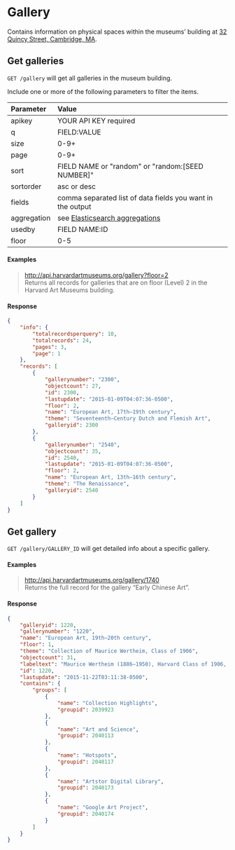 # Gallery

Contains information on physical spaces within the museums’ building at [32 Quincy Street, Cambridge, MA](https://www.google.com/maps/place/Harvard+Art+Museums/@42.3742591,-71.1136073,19z/data=!4m2!3m1!1s0x0:0x3ea24d53829c6322).

## Get galleries

`GET /gallery` will get all galleries in the museum building.

Include one or more of the following parameters to filter the items.

| Parameter | Value |
| :--------- | :----- |
| apikey | YOUR API KEY required |
| q | FIELD:VALUE |
| size | 0-9+ |
| page | 0-9+ |
| sort | FIELD NAME or "random" or "random:[SEED NUMBER]" |
| sortorder | asc or desc |
| fields | comma separated list of data fields you want in the output |
| aggregation |  see [Elasticsearch aggregations](http://www.elastic.co/guide/en/elasticsearch/reference/1.4/search-aggregations.html#_structuring_aggregations) |
| usedby | FIELD NAME:ID |
| floor | 0-5 |

#### Examples

> http://api.harvardartmuseums.org/gallery?floor=2  
> Returns all records for galleries that are on floor (Level) 2 in the Harvard Art Museums building. 

#### Response

```json
{
    "info": {
        "totalrecordsperquery": 10,
        "totalrecords": 24,
        "pages": 3,
        "page": 1
    },
    "records": [
        {
            "gallerynumber": "2300",
            "objectcount": 27,
            "id": 2300,
            "lastupdate": "2015-01-09T04:07:36-0500",
            "floor": 2,
            "name": "European Art, 17th–19th century",
            "theme": "Seventeenth–Century Dutch and Flemish Art",
            "galleryid": 2300
        },
        {
            "gallerynumber": "2540",
            "objectcount": 35,
            "id": 2540,
            "lastupdate": "2015-01-09T04:07:36-0500",
            "floor": 2,
            "name": "European Art, 13th–16th century",
            "theme": "The Renaissance",
            "galleryid": 2540
        }
    ]
}
```

## Get gallery

`GET /gallery/GALLERY_ID` will get detailed info about a specific gallery.

#### Examples

> http://api.harvardartmuseums.org/gallery/1740  
> Returns the full record for the gallery “Early Chinese Art”.

#### Response

```json
{
    "galleryid": 1220,
    "gallerynumber": "1220",
    "name": "European Art, 19th–20th century",
    "floor": 1,
    "theme": "Collection of Maurice Wertheim, Class of 1906",
    "objectcount": 31,
    "labeltext": "Maurice Wertheim (1886–1950), Harvard Class of 1906, was an investment banker from New York. He began amassing his renowned collection in the 1930s, acquiring masterpieces by famed artists like Edgar Degas, Claude Monet, and Pierre-Auguste Renoir, as well as contemporary figures such as Aristide Maillol, Henri Matisse, and Pablo Picasso. His interest in modern art was informed by recommendations from advisors, who included Alfred M. Frankfurter, editor of the highly read periodical Art News, and Paul J. Sachs, associate director of the Fogg Art Museum from 1923–45.\r\nWertheim’s decision to focus on nineteenth- and twentieth-century art also derived from practical considerations. Like other American collectors purchasing art after World War I, Wertheim perceived that art from this era was both critically acclaimed and financially accessible. An added benefit, for him, was the fact that its scale and varied styles were well suited to his modern penthouse apartment on the Upper East Side of New York City, where the works were first installed.\r\nWertheim bequeathed his collection to Harvard, to be studied and enjoyed by students and scholars, with the stipulation that it be shown together in a single gallery.",
    "id": 1220,
    "lastupdate": "2015-11-22T03:11:38-0500",
    "contains": {
        "groups": [
            {
                "name": "Collection Highlights",
                "groupid": 2039923
            },
            {
                "name": "Art and Science",
                "groupid": 2040113
            },
            {
                "name": "Hotspots",
                "groupid": 2040117
            },
            {
                "name": "Artstor Digital Library",
                "groupid": 2040173
            },
            {
                "name": "Google Art Project",
                "groupid": 2040174
            }
        ]
    }
}
```